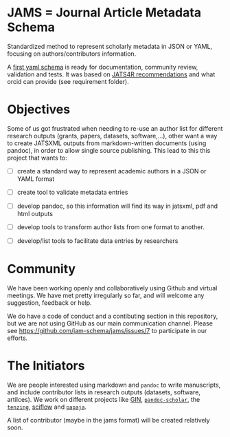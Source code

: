 JAMS = Journal Article Metadata Schema
===============================

Standardized method to represent scholarly metadata in JSON or YAML,
focusing on authors/contributors information.

A [first yaml schema](/Jamschema_v1.yml) is ready for documentation, community review, validation and tests.
It was based on [JATS4R recommendations](https://jats4r.org/recommendations/)
and what orcid can provide (see requirement folder).

Objectives
==================

Some of us got frustrated when needing to re-use an author list for different
research outputs (grants, papers, datasets, software,...),
other want a way to create JATSXML outputs from markdown-written documents
(using pandoc), in order to allow single source publishing.
This lead to this this project that wants to:

- [ ] create a standard way to represent academic authors in a JSON or YAML format
- [ ] create tool to validate metadata entries
- [ ] develop pandoc, so this information will find its way in jatsxml, pdf and html outputs
- [ ] develop tools to transform author lists from one format to another.
- [ ] develop/list tools to facilitate data entries by researchers



Community
==================

We have been working openly and collaboratively using Github and virtual meetings.
We have met pretty irregularly so far, and will welcome any suggestion, feedback or help.

We do have a code of conduct and a contibuting section in this repository,
but we are not using GitHub as our main communication channel.
Please see https://github.com/jam-schema/jams/issues/7 to participate in our efforts.



The Initiators
==============

We are people interested using markdown and `pandoc` to write manuscripts, and include contributor lists in research outputs (datasets, software, artilces).
We work on different projects like [GIN](https://gin.g-node.org), [`pandoc-scholar`](https://github.com/pandoc-scholar/pandoc-scholar), the [`tenzing`](https://github.com/marton-balazs-kovacs/tenzing), [sciflow](https://www.sciflow.net) and [`papaja`](https://github.com/crsh/papaja).

A list of contributor (maybe in the jams format) will be created relatively soon.

